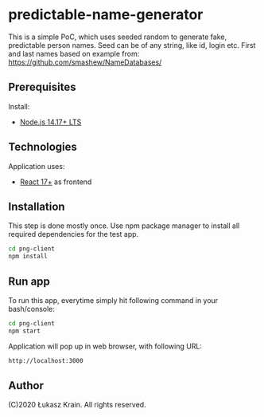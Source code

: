 # predictable-name-generator

This is a simple PoC, which uses seeded random to generate fake, predictable person names. Seed can be of any string, like id, login etc.
First and last names based on example from: https://github.com/smashew/NameDatabases/

## Prerequisites

Install:
* [Node.js 14.17+ LTS](https://nodejs.org/)


## Technologies

Application uses:
* [React 17+](https://reactjs.org/) as frontend

## Installation

This step is done mostly once. Use npm package manager to install all required dependencies for the test app.

```bash
cd png-client
npm install
```

## Run app
To run this app, everytime simply hit following command in your bash/console:

```bash
cd png-client
npm start
```

Application will pop up in web browser, with following URL:

``` bash
http://localhost:3000
```

## Author
(C)2020 Łukasz Krain. All rights reserved.